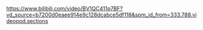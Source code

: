 https://www.bilibili.com/video/BV1QC411p7BF?vd_source=b7200d0eaee914e9c128dcabce5df118&spm_id_from=333.788.videopod.sections